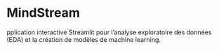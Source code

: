 # MindStream
 pplication interactive Streamlit pour l’analyse exploratoire des données (EDA) et la création de modèles de machine learning.
